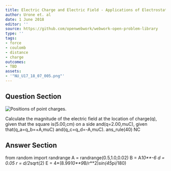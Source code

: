 ```yaml
---
title: Electric Charge and Electric Field - Applications of Electrostatics
author: Urone et. al
date: 1 June 2018
editor: ''
source: https://github.com/openwebwork/webwork-open-problem-library
type: ''
tags:
- force
- coulomb
- distance
- charge
outcomes:
- TBD
assets:
- '"NU_U17_18_07_005.png"'
---
```


## Question Section 

![Positions of point charges.]("NU_U17_18_07_005.png")

Calculate the magnitude of the electric field at the location of charge(q), given that the square is(5.00,cm) on a side and(q=2.00,muC), given that(q_a=q_b=+A,muC) and(q_c=q_d=-A,muC).
ans_rule(40) NC



## Answer Section

from random import randrange
A = randrange(0.5,1.0,0.02)
B = A*10**-6
d = 0.05
r = d/2*sqrt(2)
E = 4*(8.99*10**9*B/r**2)*sin(45*pi/180)